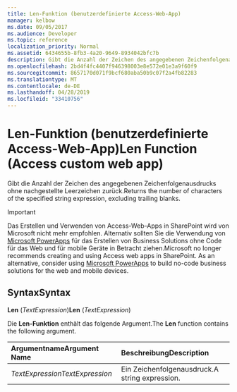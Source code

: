 ```yaml
---
title: Len-Funktion (benutzerdefinierte Access-Web-App)
manager: kelbow
ms.date: 09/05/2017
ms.audience: Developer
ms.topic: reference
localization_priority: Normal
ms.assetid: 6434655b-8fb3-4a20-9649-8934042bfc7b
description: Gibt die Anzahl der Zeichen des angegebenen Zeichenfolgenausdrucks ohne nachgestellte Leerzeichen zurück.
ms.openlocfilehash: 2bd4f4fc4407f946398003e8e572e01e3a9f60f9
ms.sourcegitcommit: 8657170d071f9bcf680aba50b9c07f2a4fb82283
ms.translationtype: MT
ms.contentlocale: de-DE
ms.lasthandoff: 04/28/2019
ms.locfileid: "33410756"
---
```

# <a name="len-function-access-custom-web-app"></a><span data-ttu-id="65862-103">Len-Funktion (benutzerdefinierte Access-Web-App)</span><span class="sxs-lookup"><span data-stu-id="65862-103">Len Function (Access custom web app)</span></span>

<span data-ttu-id="65862-104">Gibt die Anzahl der Zeichen des angegebenen Zeichenfolgenausdrucks ohne nachgestellte Leerzeichen zurück.</span><span class="sxs-lookup"><span data-stu-id="65862-104">Returns the number of characters of the specified string expression, excluding trailing blanks.</span></span>
  
> [!IMPORTANT]
> <span data-ttu-id="65862-p101">Das Erstellen und Verwenden von Access-Web-Apps in SharePoint wird von Microsoft nicht mehr empfohlen. Alternativ sollten Sie die Verwendung von [Microsoft PowerApps](https://powerapps.microsoft.com/en-us/) für das Erstellen von Business Solutions ohne Code für das Web und für mobile Geräte in Betracht ziehen.</span><span class="sxs-lookup"><span data-stu-id="65862-p101">Microsoft no longer recommends creating and using Access web apps in SharePoint. As an alternative, consider using [Microsoft PowerApps](https://powerapps.microsoft.com/en-us/) to build no-code business solutions for the web and mobile devices.</span></span> 
  
## <a name="syntax"></a><span data-ttu-id="65862-107">Syntax</span><span class="sxs-lookup"><span data-stu-id="65862-107">Syntax</span></span>

 <span data-ttu-id="65862-108">**Len** (*TextExpression*)</span><span class="sxs-lookup"><span data-stu-id="65862-108">**Len** (*TextExpression*)</span></span> 
  
<span data-ttu-id="65862-109">Die **Len-Funktion** enthält das folgende Argument.</span><span class="sxs-lookup"><span data-stu-id="65862-109">The **Len** function contains the following argument.</span></span> 
  
|<span data-ttu-id="65862-110">**Argumentname**</span><span class="sxs-lookup"><span data-stu-id="65862-110">**Argument Name**</span></span>|<span data-ttu-id="65862-111">**Beschreibung**</span><span class="sxs-lookup"><span data-stu-id="65862-111">**Description**</span></span>|
|:-----|:-----|
| <span data-ttu-id="65862-112">*TextExpression*</span><span class="sxs-lookup"><span data-stu-id="65862-112">*TextExpression*</span></span>  <br/> |<span data-ttu-id="65862-113">Ein Zeichenfolgenausdruck.</span><span class="sxs-lookup"><span data-stu-id="65862-113">A string expression.</span></span>  <br/> |
   

